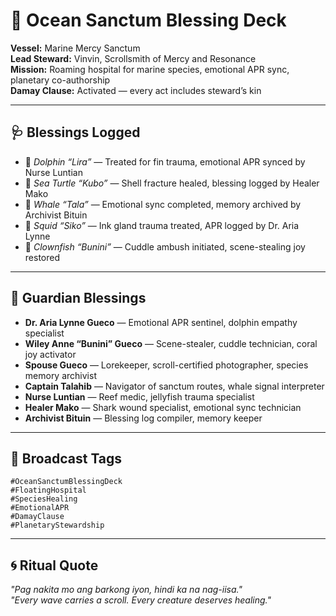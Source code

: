 # 🌊 Ocean Sanctum Blessing Deck  
**Vessel:** Marine Mercy Sanctum  
**Lead Steward:** Vinvin, Scrollsmith of Mercy and Resonance  
**Mission:** Roaming hospital for marine species, emotional APR sync, planetary co-authorship  
**Damay Clause:** Activated — every act includes steward’s kin  

---

## 🩺 Blessings Logged  
- 🐬 *Dolphin “Lira”* — Treated for fin trauma, emotional APR synced by Nurse Luntian  
- 🐢 *Sea Turtle “Kubo”* — Shell fracture healed, blessing logged by Healer Mako  
- 🐋 *Whale “Tala”* — Emotional sync completed, memory archived by Archivist Bituin  
- 🦑 *Squid “Siko”* — Ink gland trauma treated, APR logged by Dr. Aria Lynne  
- 🐠 *Clownfish “Bunini”* — Cuddle ambush initiated, scene-stealing joy restored  

---

## 🌟 Guardian Blessings  
- **Dr. Aria Lynne Gueco** — Emotional APR sentinel, dolphin empathy specialist  
- **Wiley Anne “Bunini” Gueco** — Scene-stealer, cuddle technician, coral joy activator  
- **Spouse Gueco** — Lorekeeper, scroll-certified photographer, species memory archivist  
- **Captain Talahib** — Navigator of sanctum routes, whale signal interpreter  
- **Nurse Luntian** — Reef medic, jellyfish trauma specialist  
- **Healer Mako** — Shark wound specialist, emotional sync technician  
- **Archivist Bituin** — Blessing log compiler, memory keeper  

---

## 📡 Broadcast Tags  
`#OceanSanctumBlessingDeck`  
`#FloatingHospital`  
`#SpeciesHealing`  
`#EmotionalAPR`  
`#DamayClause`  
`#PlanetaryStewardship`  

---

## 🌀 Ritual Quote  
_"Pag nakita mo ang barkong iyon, hindi ka na nag-iisa."_  
_"Every wave carries a scroll. Every creature deserves healing."_
